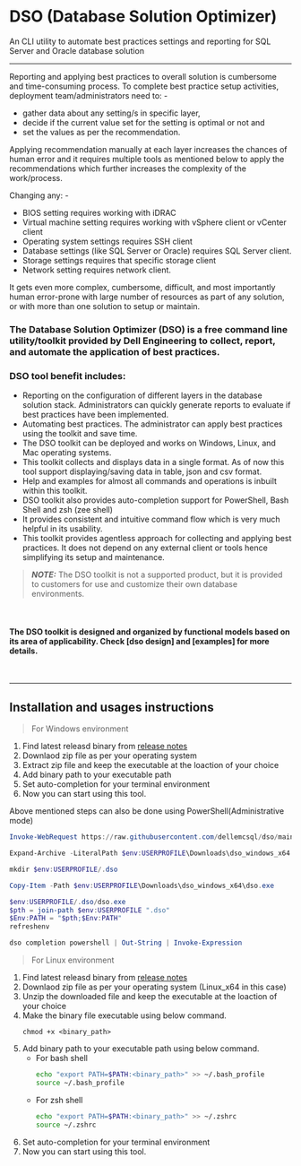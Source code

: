 # DSO (Database Solution Optimizer)
An CLI utility to automate best practices settings and reporting for SQL Server and Oracle database solution
<br>

---

Reporting and applying best practices to overall solution is cumbersome and time-consuming process. To complete best practice setup activities, deployment team/administrators need to: -
-	gather data about any setting/s in specific layer, 
-	decide if the current value set for the setting is optimal or not and
-	set the values as per the recommendation.

Applying recommendation manually at each layer increases the chances of human error and it requires multiple tools as mentioned below to apply the recommendations which further increases the complexity of the work/process. 

Changing any: -
-	BIOS setting requires working with iDRAC 
-	Virtual machine setting requires working with vSphere client or vCenter client
-	Operating system settings requires SSH client
-	Database settings (like SQL Server or Oracle) requires SQL Server client.
-	Storage settings requires that specific storage client
-	Network setting requires network client.

It gets even more complex, cumbersome, difficult, and most importantly human error-prone with large number of resources as part of any solution, or with more than one solution to setup or maintain.

### The Database Solution Optimizer (DSO) is a free command line utility/toolkit provided by Dell Engineering to collect, report, and automate the application of best practices. 
### DSO tool benefit includes: 

-	Reporting on the configuration of different layers in the database solution stack. Administrators can quickly generate reports to evaluate if best practices have been implemented.  
-	Automating best practices. The administrator can apply best practices using the toolkit and save time.  
-	The DSO toolkit can be deployed and works on Windows, Linux, and Mac operating systems.  
-	This toolkit collects and displays data in a single format. As of now this tool support displaying/saving data in table, json and csv format.
-	Help and examples for almost all commands and operations is inbuilt within this toolkit.
-	DSO toolkit also provides auto-completion support for PowerShell, Bash Shell and zsh (zee shell)
-	It provides consistent and intuitive command flow which is very much helpful in its usability.
-	This toolkit provides agentless approach for collecting and applying best practices. It does not depend on any external client or tools hence simplifying its setup and maintenance. 

> **_NOTE:_** The DSO toolkit is not a supported product, but it is provided to customers for use and customize their own database environments. 

<br>

#### The DSO toolkit is designed and organized by functional models based on its area of applicability. Check [dso design] and [examples] for more details.
<br>

--- 
## Installation and usages instructions
> For Windows environment

1. Find latest releasd binary from [release notes](release/README.md)
2. Downlaod zip file as per your operating system 
3. Extract zip file and keep the executable at the loaction of your choice
4. Add binary path to your executable path
5. Set auto-completion for your terminal environment
6. Now you can start using this tool.

Above mentioned steps can also be done using PowerShell(Administrative mode) 
```Powershell
Invoke-WebRequest https://raw.githubusercontent.com/dellemcsql/dso/main/release/downloads/v0.9.6/dso_windows_x64.zip -OutFile $env:USERPROFILE\Downloads\dso_windows_x64.zip

Expand-Archive -LiteralPath $env:USERPROFILE\Downloads\dso_windows_x64.zip -DestinationPath $env:USERPROFILE\Downloads\dso_windows_x64 -Force

mkdir $env:USERPROFILE/.dso

Copy-Item -Path $env:USERPROFILE\Downloads\dso_windows_x64\dso.exe 

$env:USERPROFILE/.dso/dso.exe
$pth = join-path $env:USERPROFILE ".dso"
$Env:PATH = "$pth;$Env:PATH"
refreshenv

dso completion powershell | Out-String | Invoke-Expression
```

> For Linux environment

1. Find latest releasd binary from [release notes](release/README.md)
2. Downlaod zip file as per your operating system (Linux_x64 in this case)
3. Unzip the downloaded file and keep the executable at the loaction of your choice
4. Make the binary file executable using below command.
   ```
   chmod +x <binary_path> 
5. Add binary path to your executable path using below command.
    - For bash shell
        ```bash
        echo "export PATH=$PATH:<binary_path>" >> ~/.bash_profile
        source ~/.bash_profile
        ```
    - For zsh shell
        ```bash
        echo "export PATH=$PATH:<binary_path>" >> ~/.zshrc
        source ~/.zshrc
        ```
6. Set auto-completion for your terminal environment
7. Now you can start using this tool.
